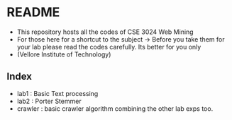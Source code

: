 # README

- This repository hosts all the codes of CSE 3024 Web Mining 
- For those here for a shortcut to the subject -> Before you take them for your lab please read the codes carefully. Its better for you only
- (Vellore Institute of Technology)

## Index

- lab1 : Basic Text processing 
- lab2 : Porter Stemmer
- crawler : basic crawler algorithm combining the other lab exps too.